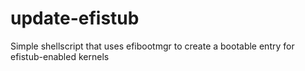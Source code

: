 # update-efistub
Simple shellscript that uses efibootmgr to create a bootable entry for efistub-enabled kernels
